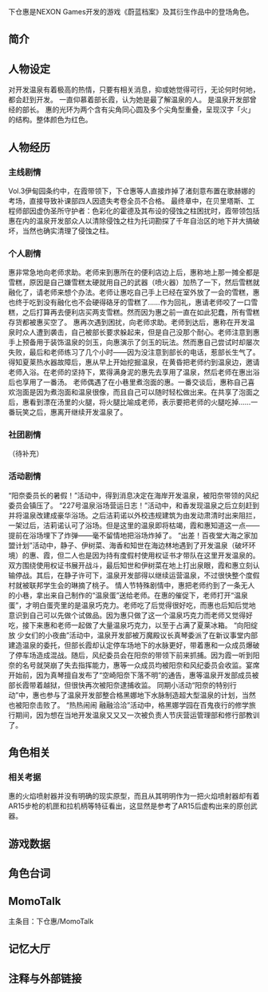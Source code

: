 下仓惠是NEXON Games开发的游戏《蔚蓝档案》及其衍生作品中的登场角色。

## 简介

## 人物设定
对开发温泉有着极高的热情，只要有相关消息，抑或她觉得可行，无论何时何地，都会赶到开发。
一直仰慕着部长霞，认为她是最了解温泉的人。
是温泉开发部曾经的部长。
惠的光环为两个含有尖角同心圆及多个尖角型重叠，呈现汉字「火」的结构。整体颜色为红色。

## 人物经历

### 主线剧情
Vol.3伊甸园条约中，在霞带领下，下仓惠等人直接炸掉了渚刻意布置在歌赫娜的考场，直接导致补课部四人因遗失考卷全员不合格。
最终章中，在贝里塔斯、工程师部因虚伪圣所守护者：色彩化的霍德及其布设的侵蚀之柱困扰时，霞带领包括惠在内的温泉开发部众人以清除侵蚀之柱为托词勘探了千年自治区的地下并大搞破坏，当然也确实清理了侵蚀之柱。

### 个人剧情
惠非常急地向老师求助。老师来到惠所在的便利店边上后，惠称地上那一摊全都是雪糕，原因是自己嫌雪糕太硬就用自己的武器（喷火器）加热了一下，然后雪糕就融化了，请老师来想个办法。老师让惠吃自己手上已经在室外放了一会的雪糕，惠也终于吃到没有融化也不会硬得硌牙的雪糕了……作为回礼，惠请老师咬了一口雪糕，之后打算再去便利店买两支雪糕。然而因为惠之前一直在如此犯蠢，所有雪糕存货都被惠买空了。
惠再次遇到困扰，向老师求助。老师到达后，惠称在开发温泉时众人遭到袭击，自己被部长要求躲起来，但是自己没那个耐心。老师注意到惠手上预备用于装饰温泉的剑玉，向惠演示了剑玉的玩法。然而惠自己尝试时却屡次失败，最后和老师练习了几个小时——因为没注意到部长的电话，惹部长生气了。
得知夏莱热水器故障后，惠从早上开始挖掘温泉，在黄昏把老师约到温泉边，邀请老师入浴。在老师的坚持下，累得满身泥的惠先去享用了温泉，然后老师在惠出浴后也享用了一番汤。
老师偶遇了在小巷里煮泡面的惠。一番交谈后，惠称自己喜欢泡面是因为煮泡面和温泉很像，而且自己可以随时轻松做出来。在共享了泡面之后，惠看到漂在汤里的火腿，将火腿比喻成老师，表示要把老师的火腿吃掉……一番玩笑之后，惠离开继续开发温泉了。

### 社团剧情
（待补充）

### 活动剧情
“阳奈委员长的暑假！”活动中，得到消息决定在海岸开发温泉，被阳奈带领的风纪委员会镇压了。
“227号温泉浴场营运日志！”活动中，和香发现温泉之后立刻赶到并将温泉改建成豪华浴场。之后洁莉诺以外校违规建筑为由发动肃清时出来阻拦，一架过后，洁莉诺认可了浴场。但是这里的温泉即将枯竭，霞和惠知道这一点——提前在浴场埋下了炸弹——毫不留情地把浴场炸掉了。
“出差！百夜堂大海之家加盟计划”活动中，静子、伊树菜、海香和知世在海边林地遇到了开发温泉（破坏环境）的惠、霞，但二人也是因为持有度假村使用权证书才带队在这里开发温泉的。双方围绕使用权证书展开战斗，最后知世和伊树菜在地上打出泉眼，霞和惠立刻认输停战。其后，在静子许可下，温泉开发部得以继续运营温泉，不过很快整个度假村就被联邦学生会的琳摘了桃子。
情人节特殊剧情中，惠把老师约到了一条无人的小巷，拿出来自己制作的“温泉蛋”送给老师。在惠的催促下，老师打开“温泉蛋”，才明白蛋壳里的是温泉巧克力。老师吃了后觉得很好吃，而惠也后知后觉地意识到自己可以先做个试做品。因为惠只做了这一个温泉巧克力而老师又觉得好吃，接下来惠和老师一起做了大量温泉巧克力，以至于占满了夏莱冰箱。
“向阳绽放 少女们的小夜曲”活动中，温泉开发部被万魔殿议长真琴委派了在新议事堂内部建造温泉的委托，但部长霞却认定停车场地下的水脉更好，带着惠和一众成员爆破了停车场造成混战。随后，风纪委员会在阳奈的带领下前来抓捕。因为霞一听到阳奈的名号就哭崩了失去指挥能力，惠等一众成员均被阳奈和风纪委员会收监。宴席开始前，因为真琴擅自发布了“空崎阳奈下落不明”的通告，惠等温泉开发部成员被部长霞带着越狱，但很快再次被阳奈逮捕收监。
同期小活动“阳奈的特别行动”中，惠也参与了温泉开发部整合格黑娜地下水脉制造超大型温泉的计划，当然也被阳奈击败了。
“热热闹闹 融融洽洽”活动中，格黑娜学园在百鬼夜行的修学旅行期间，因为想在当地开发温泉又又又一次被负责人节庆营运管理部和修行部教训了。

## 角色相关

### 相关考据
惠的火焰喷射器并没有明确的现实原型，而且从其明明作为一把火焰喷射器却有着AR15步枪的机匣和拉机柄等特征看出，这显然是参考了AR15后虚构出来的原创武器。

## 游戏数据

## 角色台词

## MomoTalk
主条目：下仓惠/MomoTalk

## 记忆大厅

## 注释与外部链接